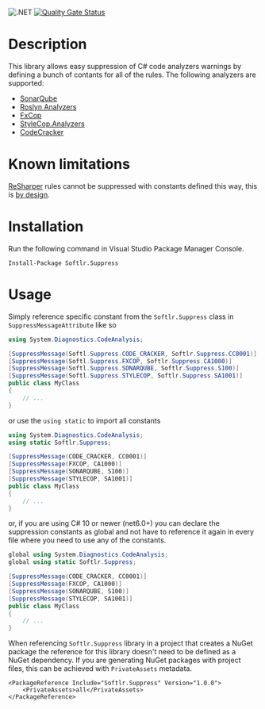 ![.NET](https://github.com/Softlr/Suppress/actions/workflows/dotnet.yml/badge.svg)
[![Quality Gate Status](https://sonarcloud.io/api/project_badges/measure?project=softlr.suppress&metric=alert_status)](https://sonarcloud.io/summary/new_code?id=softlr.suppress)

# Description
This library allows easy suppression of C# code analyzers warnings by defining a bunch of contants for all of the rules. The following analyzers are supported:

* [SonarQube](https://www.sonarqube.org/)
* [Roslyn Analyzers](https://github.com/dotnet/roslyn-analyzers)
* [FxCop](https://msdn.microsoft.com/en-us/library/bb429476.aspx)
* [StyleCop.Analyzers](https://github.com/DotNetAnalyzers/StyleCopAnalyzers)
* [CodeCracker](https://github.com/code-cracker/code-cracker)

# Known limitations
[ReSharper](https://www.jetbrains.com/resharper/) rules cannot be suppressed with constants defined this way, this is [by design](https://stackoverflow.com/questions/44652818/why-cant-i-use-constants-in-suppressmessage-together-with-resharper).

# Installation
Run the following command in Visual Studio Package Manager Console.
```posh
Install-Package Softlr.Suppress
```

# Usage
Simply reference specific constant from the `Softlr.Suppress` class in `SuppressMessageAttribute` like so

```csharp
using System.Diagnostics.CodeAnalysis;

[SuppressMessage(Softl.Suppress.CODE_CRACKER, Softlr.Suppress.CC0001)]
[SuppressMessage(Softl.Suppress.FXCOP, Softlr.Suppress.CA1000)]
[SuppressMessage(Softl.Suppress.SONARQUBE, Softlr.Suppress.S100)]
[SuppressMessage(Softl.Suppress.STYLECOP, Softlr.Suppress.SA1001)]
public class MyClass
{
    // ...
}
```

or use the `using static` to import all constants

```csharp
using System.Diagnostics.CodeAnalysis;
using static Softlr.Suppress;

[SuppressMessage(CODE_CRACKER, CC0001)]
[SuppressMessage(FXCOP, CA1000)]
[SuppressMessage(SONARQUBE, S100)]
[SuppressMessage(STYLECOP, SA1001)]
public class MyClass
{
    // ...
}
```

or, if you are using C# 10 or newer (net6.0+) you can declare the suppression constants as global and not have to reference it again in every file where you need to use any of the constants.

```csharp
global using System.Diagnostics.CodeAnalysis;
global using static Softlr.Suppress;

[SuppressMessage(CODE_CRACKER, CC0001)]
[SuppressMessage(FXCOP, CA1000)]
[SuppressMessage(SONARQUBE, S100)]
[SuppressMessage(STYLECOP, SA1001)]
public class MyClass
{
    // ...
}
```

When referencing `Softlr.Suppress` library in a project that creates a NuGet package the reference for this library doesn't need to be defined as a NuGet dependency.
If you are generating NuGet packages with project files, this can be achieved with `PrivateAssets` metadata.

```
<PackageReference Include="Softlr.Suppress" Version="1.0.0">
    <PrivateAssets>all</PrivateAssets>
</PackageReference>
```